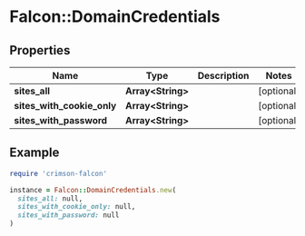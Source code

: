 # Falcon::DomainCredentials

## Properties

| Name | Type | Description | Notes |
| ---- | ---- | ----------- | ----- |
| **sites_all** | **Array&lt;String&gt;** |  | [optional] |
| **sites_with_cookie_only** | **Array&lt;String&gt;** |  | [optional] |
| **sites_with_password** | **Array&lt;String&gt;** |  | [optional] |

## Example

```ruby
require 'crimson-falcon'

instance = Falcon::DomainCredentials.new(
  sites_all: null,
  sites_with_cookie_only: null,
  sites_with_password: null
)
```

